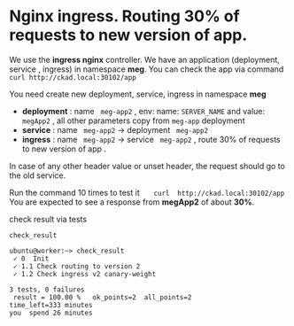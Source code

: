 # Nginx ingress. Routing 30% of requests to new version of app.

We use the **ingress nginx** controller.
We have an  application (deployment, service , ingress) in namespace  **meg**. You can check the app via command  `curl http://ckad.local:30102/app`

You need create new deployment, service, ingress  in namespace  **meg**
 - **deployment** : name ` meg-app2` , env:  name: `SERVER_NAME` and  value: `megApp2` , all other parameters  copy from  `meg-app` deployment
 - **service**    : name ` meg-app2`   -> deployment ` meg-app2`
 - **ingress**    : name ` meg-app2`   -> service ` meg-app2`  , route 30% of requests to new version of app .

In case of any other header value or unset header, the request should go to the old service.

Run the command 10 times to test it `    curl  http://ckad.local:30102/app    `
You are expected to see a response from **megApp2** of about **30%**.


check result via  tests
```
check_result

```
````
ubuntu@worker:~> check_result
 ✓ 0  Init
 ✓ 1.1 Check routing to version 2
 ✓ 1.2 Check ingress v2 canary-weight

3 tests, 0 failures
 result = 100.00 %   ok_points=2  all_points=2
time_left=333 minutes
you  spend 26 minutes

````
